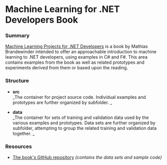 # Machine Learning for .NET Developers Book #

### Summary ###

[Machine Learning Projects for .NET Developers](https://www.amazon.com/gp/product/1430267674/ref=oh_aui_detailpage_o07_s05?ie=UTF8&psc=1) is a book by Mathias Brandewinder intended to offer an approachable introduction to machine learning to .NET developers, using examples in C# and F#.  This area contains examples from the book as well as related prototypes and experiments derived from them or based upon the reading.

### Structure ###

* **src**
  <br />_The container for project source code.  Individual examples and prototypes are further organized by subfolder. _
  
* **data**
  <br />_The container for sets of training and validation data used by the various examples and prototypes.  Data sets are further organized by subfolder, attempting to group the related training and validation data together. _
  
  
### Resources ###

* [The book's GitHub repository](https://github.com/mathias-brandewinder/machine-learning-projects-for-dot-net-developers) _(contains the data sets and sample code)_

